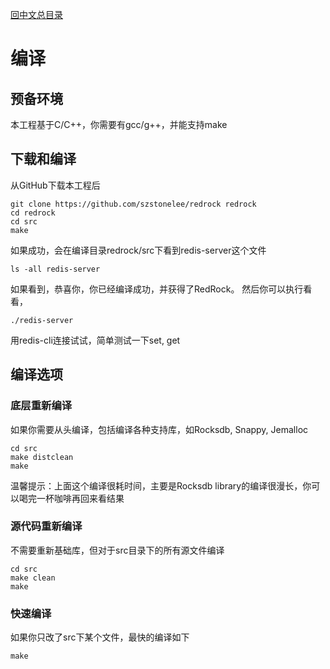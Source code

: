 [回中文总目录](menu_cn.md)

# 编译

## 预备环境

本工程基于C/C++，你需要有gcc/g++，并能支持make

## 下载和编译

从GitHub下载本工程后
```
git clone https://github.com/szstonelee/redrock redrock
cd redrock
cd src
make
```
如果成功，会在编译目录redrock/src下看到redis-server这个文件
```
ls -all redis-server
```
如果看到，恭喜你，你已经编译成功，并获得了RedRock。
然后你可以执行看看，
```
./redis-server
```
用redis-cli连接试试，简单测试一下set, get

## 编译选项
### 底层重新编译
如果你需要从头编译，包括编译各种支持库，如Rocksdb, Snappy, Jemalloc
```
cd src
make distclean
make
```
温馨提示：上面这个编译很耗时间，主要是Rocksdb library的编译很漫长，你可以喝完一杯咖啡再回来看结果
### 源代码重新编译
不需要重新基础库，但对于src目录下的所有源文件编译
```
cd src
make clean
make
```
### 快速编译
如果你只改了src下某个文件，最快的编译如下
```
make
```


